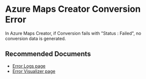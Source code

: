 <properties
  pagetitle="Azure Maps Creator Conversion Error"
  service=""
  resource=""
  ms.author="camanle"
  selfhelptype="Generic"
  supporttopicids="32741859"
  productpesids="16335"
  cloudenvironments="public,usnat"
  articleid="6355ca0b-a0e5-4641-8582-951b3916d16f"
  ownershipid="AzureIot_AzureMaps" />
# Azure Maps Creator Conversion Error

In Azure Maps Creator, if Conversion fails with "Status : Failed", no conversion data is generated.

## **Recommended Documents**

* [Error Logs page](https://docs.microsoft.com/azure/azure-maps/drawing-conversion-error-codes)
* [Error Visualizer page](https://docs.microsoft.com/azure/azure-maps/drawing-error-visualizer)
